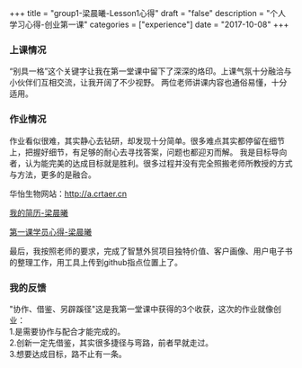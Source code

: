 +++
title = "group1-梁晨曦-Lesson1心得"
draft = "false"
description = "个人学习心得-创业第一课"
categories = ["experience"]
date = "2017-10-08"
+++

### 上课情况
“别具一格”这个关键字让我在第一堂课中留下了深深的烙印。上课气氛十分融洽与小伙伴们互相交流，让我开阔了不少视野。
两位老师讲课内容也通俗易懂，十分适用。

### 作业情况

作业看似很难，其实静心去钻研，却发现十分简单。很多难点其实都停留在细节上，把握好细节，有足够的耐心去寻找答案，问题也都迎刃而解。
我是目标导向者，认为能完美的达成目标就是胜利。很多过程并没有完全照搬老师所教授的方式与方法，更多的是融合。<br/>
<p>华怡生物网站：<a style="cursor:hand;" target="_blank" href="http://a.crtaer.cn">http://a.crtaer.cn</a></p>
<p><a style="cursor:hand;" target="_blank" href="http://x-camp.tk/post/group1/liagnchenxi-resume/">我的简历-梁晨曦</a></p>
<p><a style="cursor:hand;" target="_blank" href="http://x-camp.tk/post/group1/liangchenxi-experience/">第一课学员心得-梁晨曦</a></p>

最后，我按照老师的要求，完成了智慧外贸项目独特价值、客户画像、用户电子书的整理工作，用工具上传到github指点位置上了。


### 我的反馈

"协作、借鉴、另辟蹊径"这是我第一堂课中获得的3个收获，这次的作业就像创业：<br/>
1.是需要协作与配合才能完成的。<br/>
2.创新一定先借鉴，其实很多捷径与弯路，前者早就走过。<br/>
3.想要达成目标，路不止有一条。
